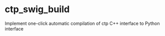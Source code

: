 # ctp_swig_build
Implement one-click automatic compilation of ctp C++ interface to Python interface
